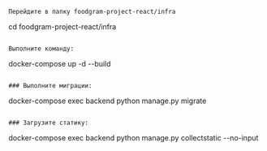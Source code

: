 ```
Перейдите в папку foodgram-project-react/infra
```
cd foodgram-project-react/infra
```

Выполните команду:
```
docker-compose up -d --build
```

### Выполните миграции:
```
docker-compose exec backend python manage.py migrate
```

### Загрузите статику:
```
docker-compose exec backend python manage.py collectstatic --no-input
```
